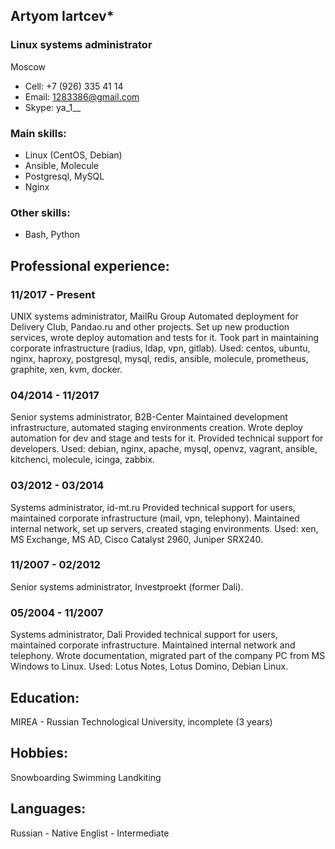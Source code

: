 ## Artyom Iartcev*

### Linux systems administrator
Moscow
- Cell: +7 (926) 335 41 14
- Email: 1283386@gmail.com
- Skype: ya_1__

### Main skills:
- Linux (CentOS, Debian)
- Ansible, Molecule
- Postgresql, MySQL
- Nginx

### Other skills:
- Bash, Python


## Professional experience:

### 11/2017 - Present
UNIX systems administrator, MailRu Group
Automated deployment for Delivery Club, Pandao.ru and other projects.
Set up new production services, wrote deploy automation and tests for it.
Took part in maintaining corporate infrastructure (radius, ldap, vpn, gitlab).
Used: centos, ubuntu, nginx, haproxy, postgresql, mysql, redis, ansible, molecule,
prometheus, graphite, xen, kvm, docker.

### 04/2014 - 11/2017
Senior systems administrator, B2B-Center
Maintained development infrastructure, automated staging environments creation.
Wrote deploy automation for dev and stage and tests for it.
Provided technical support for developers.
Used: debian, nginx, apache, mysql, openvz, vagrant, ansible, kitchenci, molecule,
icinga, zabbix.

### 03/2012 - 03/2014
Systems administrator, id-mt.ru
Provided technical support for users, maintained corporate infrastructure (mail, vpn,
telephony).
Maintained internal network, set up servers, created staging environments.
Used: xen, MS Exchange, MS AD, Cisco Catalyst 2960, Juniper SRX240.

### 11/2007 - 02/2012
Senior systems administrator, Investproekt (former Dali).
### 05/2004 - 11/2007
Systems administrator, Dali
Provided technical support for users, maintained corporate infrastructure.
Maintained internal network and telephony.
Wrote documentation, migrated part of the company PC from MS Windows to Linux.
Used: Lotus Notes, Lotus Domino, Debian Linux.

## Education:
MIREA - Russian Technological University, incomplete (3 years)


## Hobbies:
Snowboarding
Swimming
Landkiting

## Languages:
Russian - Native
Englist - Intermediate
